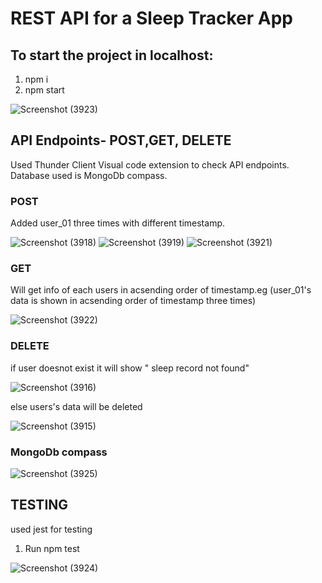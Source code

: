 # REST API for a Sleep Tracker App

## To start the project in localhost:

1. npm i
2. npm start <br/>
   
![Screenshot (3923)](https://github.com/sakshi8299/sleep_tracker_app/assets/78993444/3e4446b4-361c-41d5-a8f9-24e6c3b0e922)
   
## API Endpoints- POST,GET, DELETE

Used Thunder Client Visual code extension to check API endpoints.<br/>
Database used is MongoDb compass.

### POST
Added user_01 three times with different timestamp.

![Screenshot (3918)](https://github.com/sakshi8299/sleep_tracker_app/assets/78993444/37ecf411-2bda-4ca6-b9cc-0121457a7387)
![Screenshot (3919)](https://github.com/sakshi8299/sleep_tracker_app/assets/78993444/23d4dcde-d542-4cc7-8b6b-6cb20f19cb28)
![Screenshot (3921)](https://github.com/sakshi8299/sleep_tracker_app/assets/78993444/495e1fc9-1885-47cd-b794-47912a048780)


### GET
Will get info of each users in acsending order of timestamp.eg (user_01's data is shown in acsending order of timestamp three times)

![Screenshot (3922)](https://github.com/sakshi8299/sleep_tracker_app/assets/78993444/2c819b68-b80f-491f-96b4-4f59b16b868d)


### DELETE
if user doesnot exist it will show " sleep record not found"

![Screenshot (3916)](https://github.com/sakshi8299/sleep_tracker_app/assets/78993444/4f90ac98-92c5-4a82-89de-56d246528c9e)

else users's data will be deleted

![Screenshot (3915)](https://github.com/sakshi8299/sleep_tracker_app/assets/78993444/fb180cf3-5725-4dc3-a6ae-bf2bc742d640)

### MongoDb compass

![Screenshot (3925)](https://github.com/sakshi8299/sleep_tracker_app1/assets/78993444/8aa0f42e-9409-4e9d-a7f5-c79273b5ea6b)


## TESTING
used jest for testing

1. Run npm test
   
![Screenshot (3924)](https://github.com/sakshi8299/sleep_tracker_app/assets/78993444/1458b00a-50dd-4b33-936f-c0d49ee2ae8c)
